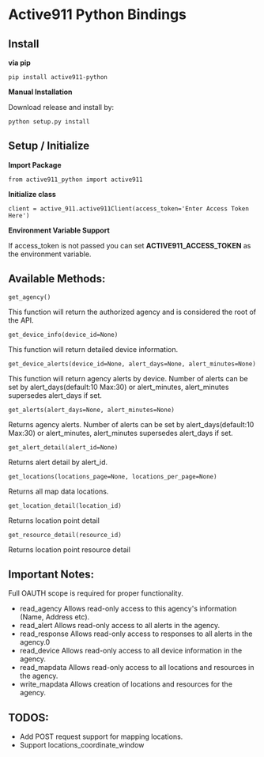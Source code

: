 Active911 Python Bindings
========================

## Install

**via pip**

`pip install active911-python`

**Manual Installation**

Download release and install by:

`python setup.py install`

## Setup / Initialize

**Import Package**

`from active911_python import active911`

**Initialize class**

`client = active_911.active911Client(access_token='Enter Access Token Here')`

**Environment Variable Support**

If access_token is not passed you can set **ACTIVE911_ACCESS_TOKEN** as the environment variable.

## Available Methods:

`get_agency()`

This function will return the authorized agency and is considered the root of the API.

`get_device_info(device_id=None)`

This function will return detailed device information.

`get_device_alerts(device_id=None, alert_days=None, alert_minutes=None)`

This function will return agency alerts by device.
Number of alerts can be set by alert_days(default:10 Max:30) or alert_minutes, alert_minutes supersedes alert_days if set.

`get_alerts(alert_days=None, alert_minutes=None)`

Returns agency alerts.
Number of alerts can be set by alert_days(default:10 Max:30) or alert_minutes, alert_minutes supersedes alert_days if set.

`get_alert_detail(alert_id=None)`

Returns alert detail by alert_id.

`get_locations(locations_page=None, locations_per_page=None)`

Returns all map data locations.

`get_location_detail(location_id)`

Returns location point detail

`get_resource_detail(resource_id)`

Returns location point resource detail

## Important Notes:

Full OAUTH scope is required for proper functionality.

* read_agency	Allows read-only access to this agency's information (Name, Address etc).
* read_alert	Allows read-only access to all alerts in the agency.
* read_response	Allows read-only access to responses to all alerts in the agency.0
* read_device	Allows read-only access to all device information in the agency.
* read_mapdata	Allows read-only access to all locations and resources in the agency.
* write_mapdata	Allows creation of locations and resources for the agency.


## TODOS:

* Add POST request support for mapping locations.
* Support locations_coordinate_window
